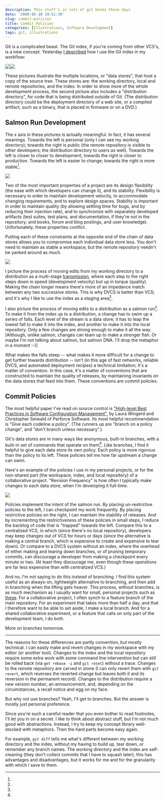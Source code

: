```yaml
---
description: This stuff's in lots of git books these days
date: '2008-05-10 19:51:30'
slug: commit-policies
title: Commit Policies
categories: [Illustrations, Software Development]
tags: git, illustrations
---
```


Git is a complicated beast. The Git index, if you're coming from other VCS's, is a new concept. Yesterday [I described](/2008/05/my-git-workflow) how I use the Git index in my workflow:

[
![](http://images.osteele.com/2008/git-transport.png)![](http://images.osteele.com/2008/git-workflow.png)
](/archive/2008/05/my-git-workflow)

<!-- more -->

These pictures illustrate the multiple locations, or "data stores", that host a copy of the source tree. These stores are: the working directory, local and remote repositories, and the index. In order to show more of the whole development process, the second picture also includes a "distribution directory", for code that is being distributed outside of Git. (The distribution directory could be the deployment directory of a web site, or a compiled artifact, such as a binary, that is placed in firmware or on a DVD.)

## Salmon Run Development

The x axis in these pictures is actually meaningful. In fact, it has several meanings. Towards the left is personal (only I can see my working directory); towards the right is public (the remote repository is visible to other developers; the distribution directory to users as well). Towards the left is closer to closer to development, towards the right is closer to production. Towards the left is easier to change; towards the right is more stable[^1].

![](http://images.osteele.com/2008/datastore-spectrum.png)

Two of the most important properties of a project are its design flexibility (the ease with which developers can change it), and its stability. Flexibility is necessary in order to maintain development velocity, to accommodate changing requirements, and to explore design spaces. Stability is important in order to maintain quality (by allowing settling time for bugs, and by reducing their injection rate), and to synchronize with separately developed artifacts (test suites, test plans, and documentation, if they're not in the repository; and books, forum and blog postings, and user knowledge). Unfortunately, these properties conflict.

Putting each of these constraints at the opposite end of the chain of data stores allows you to compromise each individual data store less. You don't need to maintain as stable a workspace, but the remote repository needn't be yanked around as much.

![](http://images.osteele.com/2008/flexible-stable.png)

I picture the process of moving edits from my working directory to a distribution as a multi-stage [transmission](http://en.wikipedia.org/Transmission_%28mechanical%29), where each step to the right steps down in speed (development velocity) but up in torque (quality). Making the chain longer means there's more of an impedance match between any two successive stores. This is why DVCS is better than VCS; and it's why I like to use the index as a staging area[^2].

I also picture the process of moving edits to a distribution as a salmon run[^3]. To make it from the index up to a distribution, a change has to swim up a series of falls. Each level of the stream is a data store; it has to leap the lowest fall to make it into the index, and another to make it into the local repository. Only a few changes are strong enough to make it all the way. [Although, unlike salmon, changes can team up to make a stronger fish. Or maybe I'm not talking about salmon, but salmon DNA. I'll drop the metaphor in a moment :-)]

What makes the falls steep -- what makes it more difficult for a change to get further towards distribution -- isn't (in this age of fast networks, reliable DVCS, and automated deployment recipes) a technical limitation; it's a matter of convention. In this case, it's a matter of conventions that are constructed to maintain the quality of releases, by maintaining invariants on the data stores that feed into them. These conventions are commit policies.

## Commit Policies

The most helpful paper I've read on source control is ["High-level Best Practices in Software Configuration Management"](http://www.perforce.com/perforce/bestpractices.html), by Laura Wingerd and Christopher Seiwald of Perforce Software. Its most helpful recommendation is "Give each codeline a policy". (The runners up are "branch on a policy change", and "don't branch unless necessary".)

Git's data stores are in many ways like anonymous, built-in branches, with a built-in set of commands that operate on them[^4]. Like branches, I find it helpful to give each data store its own policy. Each policy is more rigorous than the policy to its left. These policies tell me how far upstream a change can swim.

Here's an example of the policies I use in my personal projects, or for the non-shared part (the workspace, index, and local repository) of a collaborative project. "Revision Frequency" is how often I typically make changes to each data store, when I'm developing it full-time.

![](http://images.osteele.com/2008/commit-policies.png)

Policies implement the intent of the salmon run. By placing un-restrictive policies to the left, I can checkpoint my work frequently. By placing restrictive policies on the right, I can maintain the stability of releases. And by incrementing the restrictiveness of these policies in small steps, I reduce the backlog of code that is "trapped" towards the left. Compare this to a centralized VCS, in which (since there's no local repository), developers may keep changes out of VCS for hours or days (since the alternative is making a central branch, which is expensive to create and expensive to tear down). Or compare to a DVCS system without an index, where the overhead of either making and tearing down branches, or of pruning temporary commits, can discourage a developer from making a checkpoint every minute or two. (At least they discourage me, even though these operations are far less expensive than with centralized VCS.)

And no, I'm not saying to do this _instead_ of branching. I find this system useful as an always-on, lightweight alternative to branching, and then add in branching when the lifting gets heaver. This process, without branches, is as much mechanism as I usually want for small, personal projects such as [these](http://github.com/osteele). For a collaborative project, I often synch to a feature branch of the main repository. For an experiment that takes more than half a day, and that I therefore want to be able to set aside, I make a local branch. And for a shared collaborative experiment, or a feature that calls on only part of the development team, I do both.

More on branches tomorrow.

---

[^1]:

  The reasons for these differences are partly convention, but mostly technical. I can easily make and revert changes in my workspace with my editor (or another tool). Changes to the index and the local repository require some extra work with some command line intervention but can still be rolled back (via `get rebase -i` and `git reset`) without a trace. Changes to the remote repository are carved in stone (I can only revert them with `git revert`, which reverses the reverted change but leaves both it and its reversion in the permanent record). Changes to the distribution require a new version number, an announcement, and, depending on the circumstances, a recall notice and egg on my face.

[^2]:

  But why not use branches? Yeah, I'll get to branches. But the answer is mostly just personal preference.

[^3]:

  Since you're such a careful reader that you even bother to read footnotes, I'll let you in on a secret. I like to think about abstract stuff, but I'm not much good with abstractions. Instead, I try to keep my concept library well-stocked with metaphors. Then the hard parts become easy again.

[^4]:

  For example, `git diff` tells me what's different between my working directory and the index, without my having to build up, tear down, or remember any branch names. The working directory and the index are self-cleaning (they don't collect commits that I have to squash later); this has advantages and disadvantages, but it works for me and for the granularity with which I save to them.
